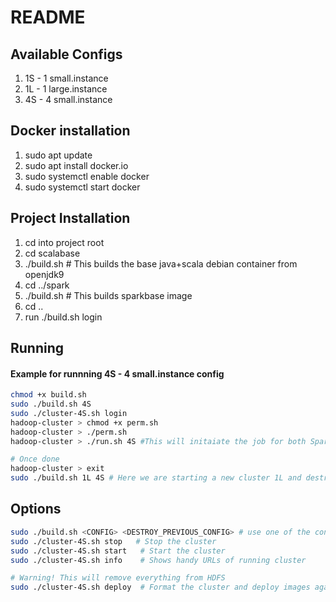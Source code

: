 
# README

## Available Configs
1) 1S - 1 small.instance
2) 1L - 1 large.instance
3) 4S - 4 small.instance

## Docker installation
1) sudo apt update
2) sudo apt install docker.io
3) sudo systemctl enable docker
4) sudo systemctl start docker

## Project Installation
1) cd into project root
2) cd scalabase
3) ./build.sh    # This builds the base java+scala debian container from openjdk9
4) cd ../spark
5) ./build.sh    # This builds sparkbase image
5) cd ..
6) run ./build.sh login

## Running

#### Example for runnning 4S - 4 small.instance config

```bash
chmod +x build.sh
sudo ./build.sh 4S
sudo ./cluster-4S.sh login
hadoop-cluster > chmod +x perm.sh
hadoop-cluster > ./perm.sh
hadoop-cluster > ./run.sh 4S #This will initaiate the job for both Spark and Hadoop for 1GB, 4GB, 16GB, 32GB.

# Once done
hadoop-cluster > exit
sudo ./build.sh 1L 4S # Here we are starting a new cluster 1L and destroying previous running cluster 4S and then continue the same process
```


## Options
```bash
sudo ./build.sh <CONFIG> <DESTROY_PREVIOUS_CONFIG> # use one of the configs from above, the second argument is optional and provide if you want to destroy a config that is installed
sudo ./cluster-4S.sh stop   # Stop the cluster
sudo ./cluster-4S.sh start   # Start the cluster
sudo ./cluster-4S.sh info    # Shows handy URLs of running cluster

# Warning! This will remove everything from HDFS
sudo ./cluster-4S.sh deploy  # Format the cluster and deploy images again
```